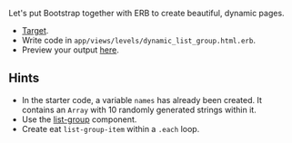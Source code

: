 Let's put Bootstrap together with ERB to create beautiful, dynamic pages.

- <a href="/targets/dynamic_list_group" target="_blank">Target</a>.
- Write code in `app/views/levels/dynamic_list_group.html.erb`.
- Preview your output <a href="/levels/dynamic_list_group" target="_blank">here</a>.

## Hints

- In the starter code, a variable `names` has already been created. It contains an `Array` with 10 randomly generated strings within it.
- Use the [list-group](https://getbootstrap.com/docs/5.3/components/list-group/) component.
- Create eat `list-group-item` within a `.each` loop.
